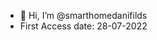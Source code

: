 - 👋 Hi, I’m @smarthomedanifilds
- First Access date: 28-07-2022

<!---
smarthomedanifilds/smarthomedanifilds is a ✨ special ✨ repository because its `README.md` (this file) appears on your GitHub profile.
You can click the Preview link to take a look at your changes.
--->
